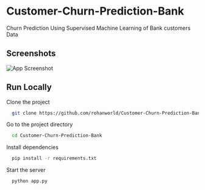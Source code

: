 # Customer-Churn-Prediction-Bank
Churn Prediction Using Supervised Machine Learning  of Bank customers Data
## Screenshots

![App Screenshot](https://i.ibb.co/Gns7HCv/demo-Image.png)


## Run Locally

Clone the project

```bash
  git clone https://github.com/rohanworld/Customer-Churn-Prediction-Bank
```

Go to the project directory

```bash
  cd Customer-Churn-Prediction-Bank
```

Install dependencies

```bash
  pip install -r requirements.txt
```

Start the server

```bash
  python app.py
```

